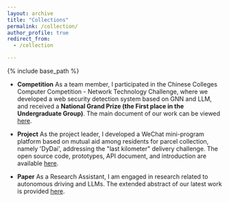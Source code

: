 ```yaml
---
layout: archive
title: "Collections"
permalink: /collection/
author_profile: true
redirect_from:
  - /collection

---
```


{% include base_path %}

- **Competition**
  As a team member, I participated in the Chinese Colleges Computer Competition - Network Technology Challenge, where we developed a web security detection system based on GNN and LLM, and received a **National Grand Prize (the First place in the Undergraduate Group)**. The main document of our work can be viewed [here](/files/C4.pdf).

- **Project**
  As the project leader, I developed a WeChat mini-program platform based on mutual aid among residents for parcel collection, namely 'DyDai', addressing the "last kilometer" delivery challenge. The open source code, prototypes, API document, and introduction are available [here](https://github.com/MikeGoblin/dydai).

- **Paper**
  As a Research Assistant, I am engaged in research related to autonomous driving and LLMs. The extended abstract of our latest work is provided [here](llmtp.html).
